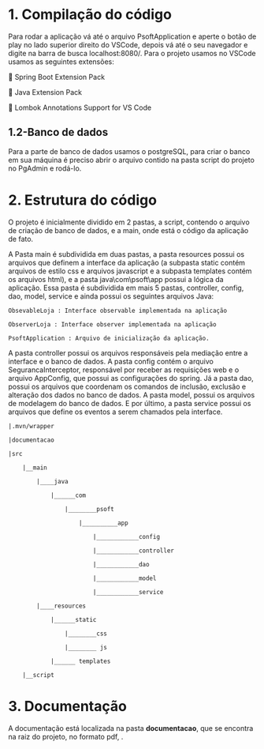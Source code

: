# 1. Compilação do código

Para rodar a aplicação vá até o arquivo PsoftApplication e aperte o botão de play no lado superior direito do VSCode, depois vá até o seu navegador e digite na barra de busca localhost:8080/.
Para o projeto usamos no VSCode usamos as seguintes extensões:
 
 :small_blue_diamond: Spring Boot Extension Pack

 :small_blue_diamond: Java Extension Pack

 :small_blue_diamond: Lombok Annotations Support for VS Code

## 1.2-Banco de dados
Para a parte de banco de dados usamos o postgreSQL, para  criar o banco em sua máquina é preciso abrir o arquivo contido na pasta script do projeto no PgAdmin e rodá-lo.

# 2. Estrutura do código
O projeto é inicialmente dividido em 2 pastas, a script, contendo o arquivo de criação de banco de dados, e a main, onde está o código da aplicação de fato.

A Pasta main é subdividida em duas pastas, a pasta resources possui os arquivos que definem a interface da aplicação (a subpasta static contém arquivos de estilo css e arquivos javascript e a subpasta templates contém os arquivos html), e a pasta java\com\psoft\app possui a lógica da aplicação. Essa pasta é subdividida em mais 5 pastas, controller, config, dao, model, service e ainda possui os seguintes arquivos Java: 
```
ObsevableLoja : Interface observable implementada na aplicação

ObserverLoja : Interface observer implementada na aplicação

PsoftApplication : Arquivo de inicialização da aplicação. 
```
A pasta controller possui os arquivos responsáveis pela mediação entre a interface e o banco de dados. A pasta config contém o arquivo SegurancaInterceptor, responsável por receber as requisições web e o arquivo AppConfig, que possui as configurações do spring.
Já a pasta dao, possui os arquivos que coordenam os comandos de inclusão, exclusão e alteração dos dados no banco de dados. A pasta model, possui os arquivos de modelagem do banco de dados. E por último, a pasta service possui os arquivos que define os eventos a serem chamados pela interface.
```
|.mvn/wrapper

|documentacao

|src

	|__main

		|____java

			|______com

				|________psoft

					|__________app

						|____________config

						|____________controller

						|____________dao

						|____________model

						|____________service

		|____resources

			|______static

				|________css

				|________ js

			|______ templates

	|__script
 ```

# 3. Documentação
A documentação está localizada na pasta **documentacao**, que se encontra na raiz do projeto, no formato pdf, .

